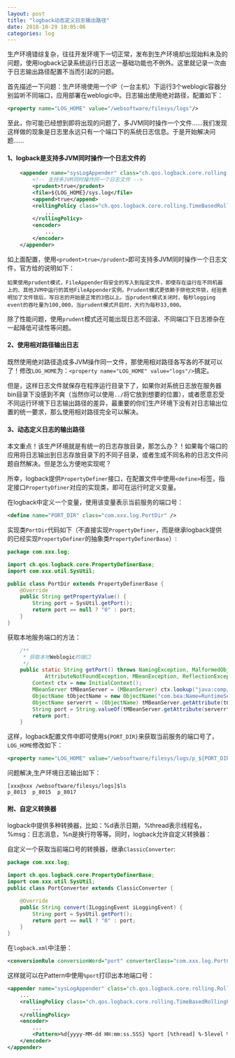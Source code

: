 ```yaml
---
layout: post
title: "logback动态定义日志输出路径"
date: 2018-10-29 18:05:06
categories: log
---
```

生产环境错综复杂，往往开发环境下一切正常，发布到生产环境却出现始料未及的问题，使用logback记录系统运行日志这一基础功能也不例外。这里就记录一次由于日志输出路径配置不当而引起的问题。 <!-- excerpt -->

首先描述一下问题：生产环境使用一个IP（一台主机）下运行3个weblogic容器分别监听不同端口，应用部署在weblogic中。日志输出使用绝对路径，配置如下：

```xml
<property name="LOG_HOME" value="/websoftware/filesys/logs"/>
```

至此，你可能已经想到即将出现的问题了，多JVM同时操作一个文件……我们发现这样做的现象是日志里永远只有一个端口下的系统日志信息。于是开始解决问题……

#### 1、logback是支持多JVM同时操作一个日志文件的

```xml
    <appender name="sysLogAppender" class="ch.qos.logback.core.rolling.RollingFileAppender">
        <!-- 支持多JVM同时操作同一个日志文件 -->
        <prudent>true</prudent> 
        <file>${LOG_HOME}/sys.log</file>
        <append>true</append>
        <rollingPolicy class="ch.qos.logback.core.rolling.TimeBasedRollingPolicy">
            ...
        </rollingPolicy>
        <encoder>
            ...
        </encoder>
    </appender>
``` 

如上面配置，使用`<prudent>true</prudent>`即可支持多JVM同时操作一个日志文件，官方给的说明如下：

    如果使用prudent模式，FileAppender将安全的写入到指定文件，即使存在运行在不同机器上的、其他JVM中运行的其他FileAppender实例。Prudent模式更依赖于排他文件锁，经验表明加了文件锁后，写日志的开始是正常的3倍以上。当prudent模式关闭时，每秒logging event的吞吐量为100,000，当prudent模式开启时，大约为每秒33,000。

除了性能问题，使用`prudent`模式还可能出现日志不回滚、不同端口下日志掺杂在一起降低可读性等问题。

#### 2、使用相对路径输出日志

既然使用绝对路径造成多JVM操作同一文件，那使用相对路径各写各的不就可以了！修改`LOG_HOME`为：`<property name="LOG_HOME" value="logs"/>`搞定。

但是，这样日志文件就保存在程序运行目录下了，如果你对系统日志放在服务器bin目录下没感到不爽（当然你可以使用`../`将它放到想要的位置），或者愿意忍受不同运行环境下日志输出路径的差异，最重要的你们生产环境下没有对日志输出位置的统一要求，那么使用相对路径完全可以解决。

#### 3、动态定义日志的输出路径

本文重点！该生产环境就是有统一的日志存放目录，那怎么办？！如果每个端口的应用将日志输出到日志存放目录下的不同子目录，或者生成不同名称的日志文件问题自然解决。但是怎么方便地实现呢？

所幸，logback提供`PropertyDefiner`接口，在配置文件中使用`<define>`标签，指定接口`PropertyDfiner`对应的实现类，即可在运行时定义变量。

在logback中定义一个变量，使用该变量表示当前服务的端口号：

```xml
<define name="PORT_DIR" class="com.xxx.log.PortDir" />
```

实现类`PortDir`代码如下（不直接实现`PropertyDefiner`，而是继承logback提供的已经实现`PropertyDefiner`的抽象类`PropertyDefinerBase`）:

```java
package com.xxx.log;

import ch.qos.logback.core.PropertyDefinerBase;
import com.xxx.util.SysUtil;

public class PortDir extends PropertyDefinerBase {
    @Override
    public String getPropertyValue() {
        String port = SysUtil.getPort();
        return port == null ? "0" : port;
    }
}
```

获取本地服务端口的方法：

```java
    /**
     * 获取本地Weblogic的端口
     */
    public static String getPort() throws NamingException, MalformedObjectNameException,
            AttributeNotFoundException, MBeanException, ReflectionException, InstanceNotFoundException {
        Context ctx = new InitialContext();
        MBeanServer tMBeanServer = (MBeanServer) ctx.lookup("java:comp/env/jmx/runtime");
        ObjectName tObjectName = new ObjectName("com.bea:Name=RuntimeService,Type=weblogic.management.mbeanservers.runtime.RuntimeServiceMBean");
        ObjectName serverrt = (ObjectName) tMBeanServer.getAttribute(tObjectName, "ServerRuntime");
        String port = String.valueOf(tMBeanServer.getAttribute(serverrt, "ListenPort"));
        return port;
    }
```

这样，logback配置文件中即可使用`${PORT_DIR}`来获取当前服务的端口号了，`LOG_HOME`修改如下：

```xml
<property name="LOG_HOME" value="/websoftware/filesys/logs/p_${PORT_DIR}"/>
```

问题解决,生产环境日志输出如下：

```
[xxx@xxx /websoftware/filesys/logs]$ls
p_8013  p_8015  p_8017
```

#### 附、自定义转换器

logback中提供多种转换器，比如：%d表示日期，%thread表示线程名，%msg：日志消息，%n是换行符等等。同时，logback允许自定义转换器：

自定义一个获取当前端口号的转换器，继承`ClassicConverter`:

```java
package com.xxx.log;

import ch.qos.logback.core.PropertyDefinerBase;
import com.xxx.util.SysUtil;
public class PortConverter extends ClassicConverter {

    @Override
    public String convert(ILoggingEvent iLoggingEvent) {
        String port = SysUtil.getPort();
        return port == null ? "0" : port;
    }
}
```

在`logback.xml`中注册：

```xml
<conversionRule conversionWord="port" converterClass="com.xxx.log.PortConverter" />
```

这样就可以在Pattern中使用`%port`打印出本地端口号：

```xml
<appender name="sysLogAppender" class="ch.qos.logback.core.rolling.RollingFileAppender">
    ...
    <rollingPolicy class="ch.qos.logback.core.rolling.TimeBasedRollingPolicy">
        ...
    </rollingPolicy>
    <encoder>
        ...
        <Pattern>%d{yyyy-MM-dd HH:mm:ss.SSS} %port [%thread] %-5level %logger{50} - %msg%n</Pattern>
    </encoder>
</appender>
```